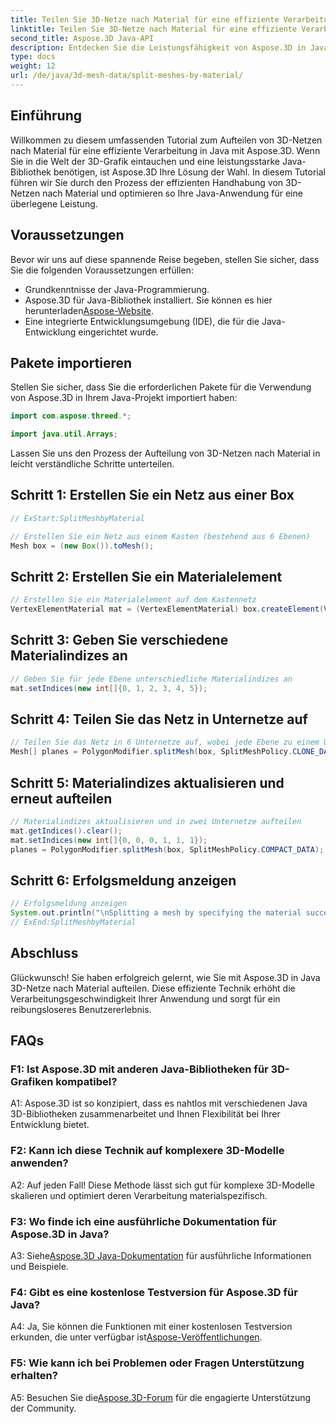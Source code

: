 ```yaml
---
title: Teilen Sie 3D-Netze nach Material für eine effiziente Verarbeitung in Java auf
linktitle: Teilen Sie 3D-Netze nach Material für eine effiziente Verarbeitung in Java auf
second_title: Aspose.3D Java-API
description: Entdecken Sie die Leistungsfähigkeit von Aspose.3D in Java mit unserer Schritt-für-Schritt-Anleitung zum effizienten Aufteilen von 3D-Netzen nach Material. Verbessern Sie nahtlos die Leistung Ihrer Anwendung.
type: docs
weight: 12
url: /de/java/3d-mesh-data/split-meshes-by-material/
---
```

## Einführung

Willkommen zu diesem umfassenden Tutorial zum Aufteilen von 3D-Netzen nach Material für eine effiziente Verarbeitung in Java mit Aspose.3D. Wenn Sie in die Welt der 3D-Grafik eintauchen und eine leistungsstarke Java-Bibliothek benötigen, ist Aspose.3D Ihre Lösung der Wahl. In diesem Tutorial führen wir Sie durch den Prozess der effizienten Handhabung von 3D-Netzen nach Material und optimieren so Ihre Java-Anwendung für eine überlegene Leistung.

## Voraussetzungen

Bevor wir uns auf diese spannende Reise begeben, stellen Sie sicher, dass Sie die folgenden Voraussetzungen erfüllen:

- Grundkenntnisse der Java-Programmierung.
-  Aspose.3D für Java-Bibliothek installiert. Sie können es hier herunterladen[Aspose-Website](https://releases.aspose.com/3d/java/).
- Eine integrierte Entwicklungsumgebung (IDE), die für die Java-Entwicklung eingerichtet wurde.

## Pakete importieren

Stellen Sie sicher, dass Sie die erforderlichen Pakete für die Verwendung von Aspose.3D in Ihrem Java-Projekt importiert haben:

```java
import com.aspose.threed.*;

import java.util.Arrays;
```


Lassen Sie uns den Prozess der Aufteilung von 3D-Netzen nach Material in leicht verständliche Schritte unterteilen.

## Schritt 1: Erstellen Sie ein Netz aus einer Box

```java
// ExStart:SplitMeshbyMaterial

// Erstellen Sie ein Netz aus einem Kasten (bestehend aus 6 Ebenen)
Mesh box = (new Box()).toMesh();
```

## Schritt 2: Erstellen Sie ein Materialelement

```java
// Erstellen Sie ein Materialelement auf dem Kastennetz
VertexElementMaterial mat = (VertexElementMaterial) box.createElement(VertexElementType.MATERIAL, MappingMode.POLYGON, ReferenceMode.INDEX);
```

## Schritt 3: Geben Sie verschiedene Materialindizes an

```java
// Geben Sie für jede Ebene unterschiedliche Materialindizes an
mat.setIndices(new int[]{0, 1, 2, 3, 4, 5});
```

## Schritt 4: Teilen Sie das Netz in Unternetze auf

```java
// Teilen Sie das Netz in 6 Unternetze auf, wobei jede Ebene zu einem Unternetz wird
Mesh[] planes = PolygonModifier.splitMesh(box, SplitMeshPolicy.CLONE_DATA);
```

## Schritt 5: Materialindizes aktualisieren und erneut aufteilen

```java
// Materialindizes aktualisieren und in zwei Unternetze aufteilen
mat.getIndices().clear();
mat.setIndices(new int[]{0, 0, 0, 1, 1, 1});
planes = PolygonModifier.splitMesh(box, SplitMeshPolicy.COMPACT_DATA);
```

## Schritt 6: Erfolgsmeldung anzeigen

```java
// Erfolgsmeldung anzeigen
System.out.println("\nSplitting a mesh by specifying the material successfully.");
// ExEnd:SplitMeshbyMaterial
```

## Abschluss

Glückwunsch! Sie haben erfolgreich gelernt, wie Sie mit Aspose.3D in Java 3D-Netze nach Material aufteilen. Diese effiziente Technik erhöht die Verarbeitungsgeschwindigkeit Ihrer Anwendung und sorgt für ein reibungsloseres Benutzererlebnis.

## FAQs

### F1: Ist Aspose.3D mit anderen Java-Bibliotheken für 3D-Grafiken kompatibel?

A1: Aspose.3D ist so konzipiert, dass es nahtlos mit verschiedenen Java 3D-Bibliotheken zusammenarbeitet und Ihnen Flexibilität bei Ihrer Entwicklung bietet.

### F2: Kann ich diese Technik auf komplexere 3D-Modelle anwenden?

A2: Auf jeden Fall! Diese Methode lässt sich gut für komplexe 3D-Modelle skalieren und optimiert deren Verarbeitung materialspezifisch.

### F3: Wo finde ich eine ausführliche Dokumentation für Aspose.3D in Java?

 A3: Siehe[Aspose.3D Java-Dokumentation](https://reference.aspose.com/3d/java/) für ausführliche Informationen und Beispiele.

### F4: Gibt es eine kostenlose Testversion für Aspose.3D für Java?

 A4: Ja, Sie können die Funktionen mit einer kostenlosen Testversion erkunden, die unter verfügbar ist[Aspose-Veröffentlichungen](https://releases.aspose.com/).

### F5: Wie kann ich bei Problemen oder Fragen Unterstützung erhalten?

 A5: Besuchen Sie die[Aspose.3D-Forum](https://forum.aspose.com/c/3d/18) für die engagierte Unterstützung der Community.
